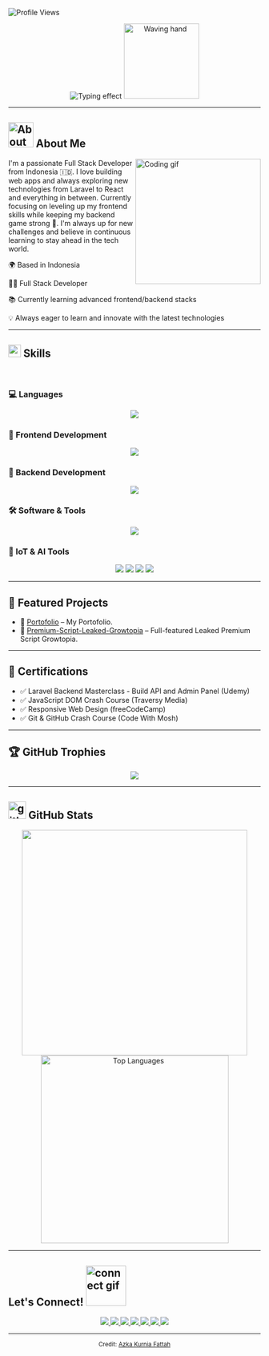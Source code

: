 ![Profile Views](https://komarev.com/ghpvc/?username=azkakurnia&label=PROFILE%20VIEWS&style=for-the-badge&color=blueviolet)

<p align="center">
  <img src="https://readme-typing-svg.herokuapp.com/?font=Righteous&size=35&center=true&vCenter=true&width=500&height=70&duration=4000&lines=Hi+There!+%F0%9F%91%8B;+I%27m+Azka+Kurnia+Fattah!" alt="Typing effect">
  <img src="https://media0.giphy.com/media/v1.Y2lkPTc5MGI3NjExcWFiMXZ0NXcwYXZqY3preW1udzdzaXVuOGRwbDZ3N2hseGp4M2dkayZlcD12MV9pbnRlcm5hbF9naWZfYnlfaWQmY3Q9cw/k1xA4WSR0EqGRATxKI/giphy.gif" alt="Waving hand" width="150">
</p>

---

## <img src="https://media4.giphy.com/media/v1.Y2lkPTc5MGI3NjExMGt3NGI1NmdqNmZwMDR4eWFhZ2ZsZzBsdDNoemV3ZTZrbGE1bXNyciZlcD12MV9pbnRlcm5hbF9naWZfYnlfaWQmY3Q9cw/Hzdph9ISDR3e5q0UBy/giphy.gif" width="50" alt="About me icon"> **About Me**

<picture><img align="right" src="https://media.giphy.com/media/LBFPLXkgoVm80dx6sP/giphy.gif" alt="Coding gif" width="250"></picture>

I'm a passionate Full Stack Developer from Indonesia 🇮🇩. I love building web apps and always exploring new technologies from Laravel to React and everything in between. Currently focusing on leveling up my frontend skills while keeping my backend game strong 💪. I'm always up for new challenges and believe in continuous learning to stay ahead in the tech world.

🌍 Based in Indonesia

👨‍💻 Full Stack Developer

📚 Currently learning advanced frontend/backend stacks

💡 Always eager to learn and innovate with the latest technologies

---

## <img src="https://media2.giphy.com/media/QssGEmpkyEOhBCb7e1/giphy.gif?cid=ecf05e47a0n3gi1bfqntqmob8g9aid1oyj2wr3ds3mg700bl&rid=giphy.gif" width ="25"><b> Skills</b>
<br>

### 💻 Languages
<p align="center">
  <img src="https://skillicons.dev/icons?i=php,js,python,lua,cpp,cs" />
</p>

### 🎨 Frontend Development
<p align="center">
  <img src="https://skillicons.dev/icons?i=html,css,bootstrap,tailwind,sass,react,nextjs,vue" />
</p>

### 🧰 Backend Development
<p align="center">
  <img src="https://skillicons.dev/icons?i=php,laravel,express" />
</p>

### 🛠️ Software & Tools
<p align="center">
  <img src="https://skillicons.dev/icons?i=github,git,vscode" />
</p>

### 🤖 IoT & AI Tools
<p align="center">
  <img src="https://img.shields.io/badge/Raspberry%20Pi-C51A4A?style=for-the-badge&logo=raspberrypi&logoColor=white" />
  <img src="https://img.shields.io/badge/Arduino-00979D?style=for-the-badge&logo=arduino&logoColor=white" />
  <img src="https://img.shields.io/badge/TensorFlow-FF6F00?style=for-the-badge&logo=tensorflow&logoColor=white" />
  <img src="https://img.shields.io/badge/OpenCV-5C3EE8?style=for-the-badge&logo=opencv&logoColor=white" />
</p>

---

## 🚀 Featured Projects

- 🔗 [Portofolio](https://github.com/azkakurnia) – My Portofolio.
- 🔗 [Premium-Script-Leaked-Growtopia](https://github.com/azkakurnia/leaked-script-bothax-pc) – Full-featured Leaked Premium Script Growtopia.

---

## 🏅 Certifications

- ✅ Laravel Backend Masterclass - Build API and Admin Panel (Udemy)
- ✅ JavaScript DOM Crash Course (Traversy Media)
- ✅ Responsive Web Design (freeCodeCamp)
- ✅ Git & GitHub Crash Course (Code With Mosh)

---

## 🏆 GitHub Trophies

<p align="center">
  <img src="https://github-profile-trophy.vercel.app/?username=azkakurnia&theme=monokai&no-frame=true&no-bg=true&margin-w=4" />
</p>

---

## <img src="https://media.giphy.com/media/iY8CRBdQXODJSCERIr/giphy.gif" alt="github stats icon" width="35"> <b>GitHub Stats</b>

<div align="center">
  <a href="https://github.com/azkakurnia/">
    <img src="https://github-readme-stats.vercel.app/api?username=azkakurnia&show_icons=true&theme=tokyonight" width="450"/>
    <img src="https://github-readme-stats.vercel.app/api/top-langs/?username=azkakurnia&layout=compact&show_icons=true&theme=cobalt" width="375" alt="Top Languages"/>
  </a>
</div>

---

## <b>Let's Connect!</b> <img src="https://media0.giphy.com/media/v1.Y2lkPTc5MGI3NjExMDkzbDA5aGh3aDByeHoxbzBkZTJ2eWZ4ZWJwNGw5YjY0M2Z4ZjNpdCZlcD12MV9pbnRlcm5hbF9naWZfYnlfaWQmY3Q9cw/kSxi9DiWH4Q8q1Kbql/giphy.gif" alt="connect gif" width="80">

<p align="center">
  <a href="https://www.linkedin.com/in/azka-kurnia-4a469233a/" target="_blank">
    <img src="https://img.shields.io/badge/LinkedIn-0A66C2?style=for-the-badge&logo=linkedin&logoColor=white" />
  </a>
  <a href="https://x.com/azkassasin" target="_blank">
    <img src="https://img.shields.io/badge/Twitter-1DA1F2?style=for-the-badge&logo=twitter&logoColor=white" />
  </a>
  <a href="mailto:azkassasinn@gmail.com" target="_blank">
    <img src="https://img.shields.io/badge/Gmail-D14836?style=for-the-badge&logo=gmail&logoColor=white" />
  </a>
  <a href="https://wa.me/62895383162021" target="_blank">
    <img src="https://img.shields.io/badge/WhatsApp-25D366?style=for-the-badge&logo=whatsapp&logoColor=white" />
  </a>
  <a href="https://discord.gg/9t7rcj97" target="_blank">
    <img src="https://img.shields.io/badge/Discord-5865F2?style=for-the-badge&logo=discord&logoColor=white" />
  </a>
  <a href="https://www.tiktok.com/@thinkaboutzka" target="_blank">
    <img src="https://img.shields.io/badge/TikTok-010101?style=for-the-badge&logo=tiktok&logoColor=white" />
  </a>
  <a href="https://www.youtube.com/channel/UCnIUZtTmIJy_xRZMpyovX6Q" target="_blank">
    <img src="https://img.shields.io/badge/YouTube-FF0000?style=for-the-badge&logo=youtube&logoColor=white" />
  </a>
</p>

---

<div align="center">
  <sub>Credit: <a href="https://github.com/azkakurnia">Azka Kurnia Fattah</a></sub>
</div>
